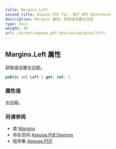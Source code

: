 ```yaml
---
title: Margins.Left
second_title: Aspose.PDF for .NET API Reference
description: Margins 属性。获取或设置左边距
type: docs
weight: 30
url: /zh/net/aspose.pdf.devices/margins/left/
---
```

## Margins.Left 属性

获取或设置左边距。

```csharp
public int Left { get; set; }
```

### 属性值

左边距。

### 另请参阅

* 类 [Margins](../)
* 命名空间 [Aspose.Pdf.Devices](../../../aspose.pdf.devices/)
* 程序集 [Aspose.PDF](../../../)